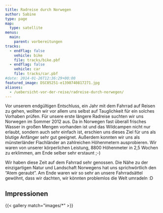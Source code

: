 ```yaml
---
title: Radreise durch Norwegen
author: Sabine
type: page
map:
  type: satellite
menus:
  main:
    parent: vorbereitungen
tracks:
  - endflag: false
    vehicle: bike
    file: tracks/bike.pbf
  - endflag: false
    vehicle: car
    file: tracks/car.pbf
#date: 2014-01-26T12:36:29+00:00
featured_image: DSC05251-e1390740817271.jpg
aliases:
  - /uebersicht-vor-der-reise/radreise-durch-norwegen/
---
```

Vor unserem endgültigen Entschluss, ein Jahr mit dem Fahrrad auf Reisen zu gehen, wollten wir vor allem uns selbst auf Tauglichkeit für ein solches Vorhaben prüfen. Für unsere erste längere Radreise suchten wir uns Norwegen im Sommer 2012 aus. Da in Norwegen fast überall frisches Wasser in großen Mengen vorhanden ist und das Wildcampen nicht nur erlaubt, sondern auch sehr einfach ist, erschien uns dieses Ziel für uns als blutige Anfänger sehr gut geeignet. Außerdem konnten wir uns als münsterländer Flachländer an zahlreichen Höhenmetern ausprobieren. Wir waren von unserer körperlichen Leistung, 8800 Höhenmeter in 2,5 Wochen zu erklimmen, am Ende selber sehr erstaunt ;-)

Wir haben diese Zeit auf dem Fahrrad sehr genossen. Die Nähe zu der einzigartigen Natur und Landschaft Norwegens hat uns sprichwörtlich den &#8220;Atem geraubt&#8221;. Am Ende waren wir so sehr an unsere Fahrradsättel gewöhnt, dass wir dachten, wir könnten problemlos die Welt umradeln :D

## Impressionen

{{< gallery match="images/*"  >}}